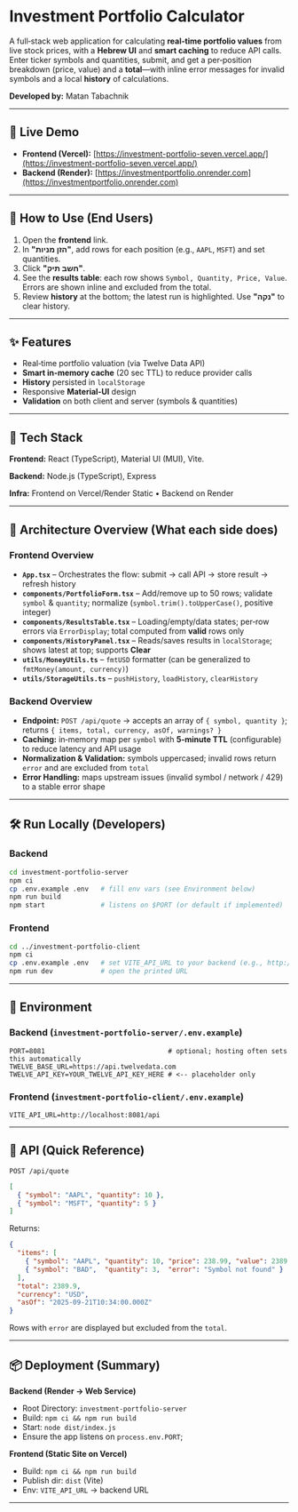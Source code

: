 # Investment Portfolio Calculator

A full‑stack web application for calculating **real‑time portfolio values** from live stock prices, with a **Hebrew UI** and **smart caching** to reduce API calls. Enter ticker symbols and quantities, submit, and get a per‑position breakdown (price, value) and a **total**—with inline error messages for invalid symbols and a local **history** of calculations.

**Developed by:** Matan Tabachnik

---

## 🔗 Live Demo

* **Frontend (Vercel):** [https://investment-portfolio-seven.vercel.app/](https://investment-portfolio-seven.vercel.app/)
* **Backend (Render):** [https://investmentportfolio.onrender.com](https://investmentportfolio.onrender.com)


---

## 🚀 How to Use (End Users)

1. Open the **frontend** link.
2. In **"הזן מניות"**, add rows for each position (e.g., `AAPL`, `MSFT`) and set quantities.
3. Click **"חשב תיק"**.
4. See the **results table**: each row shows `Symbol, Quantity, Price, Value`. Errors are shown inline and excluded from the total.
5. Review **history** at the bottom; the latest run is highlighted. Use **"נקה"** to clear history.

---

## ✨ Features

* Real‑time portfolio valuation (via Twelve Data API)
* **Smart in‑memory cache** (20 sec TTL) to reduce provider calls
* **History** persisted in `localStorage`
* Responsive **Material‑UI** design
* **Validation** on both client and server (symbols & quantities)

---

## 🧱 Tech Stack

**Frontend:** React (TypeScript), Material UI (MUI), Vite.

**Backend:** Node.js (TypeScript), Express

**Infra:** Frontend on Vercel/Render Static • Backend on Render

---

## 🧭 Architecture Overview (What each side does)

### Frontend Overview

* **`App.tsx`** – Orchestrates the flow: submit → call API → store result → refresh history
* **`components/PortfolioForm.tsx`** – Add/remove up to 50 rows; validate `symbol` & `quantity`; normalize (`symbol.trim().toUpperCase()`, positive integer)
* **`components/ResultsTable.tsx`** – Loading/empty/data states; per‑row errors via `ErrorDisplay`; total computed from **valid** rows only
* **`components/HistoryPanel.tsx`** – Reads/saves results in `localStorage`; shows latest at top; supports **Clear**
* **`utils/MoneyUtils.ts`** – `fmtUSD` formatter (can be generalized to `fmtMoney(amount, currency)`)
* **`utils/StorageUtils.ts`** – `pushHistory`, `loadHistory`, `clearHistory`

### Backend Overview

* **Endpoint:** `POST /api/quote` → accepts an array of `{ symbol, quantity }`; returns `{ items, total, currency, asOf, warnings? }`
* **Caching:** in‑memory map per `symbol` with **5‑minute TTL** (configurable) to reduce latency and API usage
* **Normalization & Validation:** symbols uppercased; invalid rows return `error` and are excluded from `total`
* **Error Handling:** maps upstream issues (invalid symbol / network / 429) to a stable error shape

---

## 🛠️ Run Locally (Developers)

### Backend

```bash
cd investment-portfolio-server
npm ci
cp .env.example .env   # fill env vars (see Environment below)
npm run build
npm start              # listens on $PORT (or default if implemented)
```

### Frontend

```bash
cd ../investment-portfolio-client
npm ci
cp .env.example .env   # set VITE_API_URL to your backend (e.g., http://localhost:8081/api)
npm run dev            # open the printed URL
```

---

## 🔐 Environment

### Backend (`investment-portfolio-server/.env.example`)

```env
PORT=8081                               # optional; hosting often sets this automatically
TWELVE_BASE_URL=https://api.twelvedata.com
TWELVE_API_KEY=YOUR_TWELVE_API_KEY_HERE # <-- placeholder only
```

### Frontend (`investment-portfolio-client/.env.example`)

```env
VITE_API_URL=http://localhost:8081/api
```

---

## 📡 API (Quick Reference)

`POST /api/quote`

```json
[
  { "symbol": "AAPL", "quantity": 10 },
  { "symbol": "MSFT", "quantity": 5 }
]
```

Returns:

```json
{
  "items": [
    { "symbol": "AAPL", "quantity": 10, "price": 238.99, "value": 2389.9 },
    { "symbol": "BAD",  "quantity": 3,  "error": "Symbol not found" }
  ],
  "total": 2389.9,
  "currency": "USD",
  "asOf": "2025-09-21T10:34:00.000Z"
}
```

Rows with `error` are displayed but excluded from the `total`.

---

## 📦 Deployment (Summary)

**Backend (Render → Web Service)**

* Root Directory: `investment-portfolio-server`
* Build: `npm ci && npm run build`
* Start: `node dist/index.js`
* Ensure the app listens on `process.env.PORT`;

**Frontend (Static Site on Vercel)**

* Build: `npm ci && npm run build`
* Publish dir: `dist` (Vite)
* Env: `VITE_API_URL` → backend URL

---
